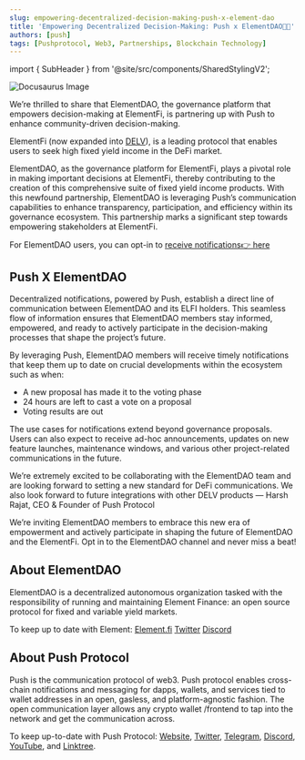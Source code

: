 ```yaml
---
slug: empowering-decentralized-decision-making-push-x-element-dao
title: 'Empowering Decentralized Decision-Making: Push x ElementDAO💙💜'
authors: [push]
tags: [Pushprotocol, Web3, Partnerships, Blockchain Technology]
---
```


import { SubHeader } from '@site/src/components/SharedStylingV2';

![Docusaurus Image](./cover-image.gif)

<!--truncate-->


We’re thrilled to share that ElementDAO, the governance platform that empowers decision-making at ElementFi, is partnering up with Push to enhance community-driven decision-making.

ElementFi (now expanded into [DELV](https://www.delv.tech/)), is a leading protocol that enables users to seek high fixed yield income in the DeFi market.

ElementDAO, as the governance platform for ElementFi, plays a pivotal role in making important decisions at ElementFi, thereby contributing to the creation of this comprehensive suite of fixed yield income products. With this newfound partnership, ElementDAO is leveraging Push’s communication capabilities to enhance transparency, participation, and efficiency within its governance ecosystem. This partnership marks a significant step towards empowering stakeholders at ElementFi.

For ElementDAO users, you can opt-in to [receive notifications👉 here](http://app.push.org/channels?channel=0x349da2A6825284E9E181D46D664b95aecE86da56)

## Push X ElementDAO
Decentralized notifications, powered by Push, establish a direct line of communication between ElementDAO and its ELFI holders. This seamless flow of information ensures that ElementDAO members stay informed, empowered, and ready to actively participate in the decision-making processes that shape the project’s future.

By leveraging Push, ElementDAO members will receive timely notifications that keep them up to date on crucial developments within the ecosystem such as when:

- A new proposal has made it to the voting phase
- 24 hours are left to cast a vote on a proposal
- Voting results are out

The use cases for notifications extend beyond governance proposals. Users can also expect to receive ad-hoc announcements, updates on new feature launches, maintenance windows, and various other project-related communications in the future.

We’re extremely excited to be collaborating with the ElementDAO team and are looking forward to setting a new standard for DeFi communications. We also look forward to future integrations with other DELV products — Harsh Rajat, CEO & Founder of Push Protocol

We’re inviting ElementDAO members to embrace this new era of empowerment and actively participate in shaping the future of ElementDAO and the ElementFi. Opt in to the ElementDAO channel and never miss a beat!

## About ElementDAO
ElementDAO is a decentralized autonomous organization tasked with the responsibility of running and maintaining Element Finance: an open source protocol for fixed and variable yield markets.

To keep up to date with Element: [Element.fi](https://www.element.fi/) [Twitter](https://twitter.com/element_dao) [Discord](https://discord.gg/pvnUHuAsQ2)

## About Push Protocol

Push is the communication protocol of web3. Push protocol enables cross-chain notifications and messaging for dapps, wallets, and services tied to wallet addresses in an open, gasless, and platform-agnostic fashion. The open communication layer allows any crypto wallet /frontend to tap into the network and get the communication across.

To keep up-to-date with Push Protocol: [Website](https://push.org/), [Twitter](https://twitter.com/pushprotocol), [Telegram](https://t.me/epnsproject), [Discord](https://discord.gg/pushprotocol), [YouTube](https://www.youtube.com/c/EthereumPushNotificationService), and [Linktree](https://linktr.ee/pushprotocol).